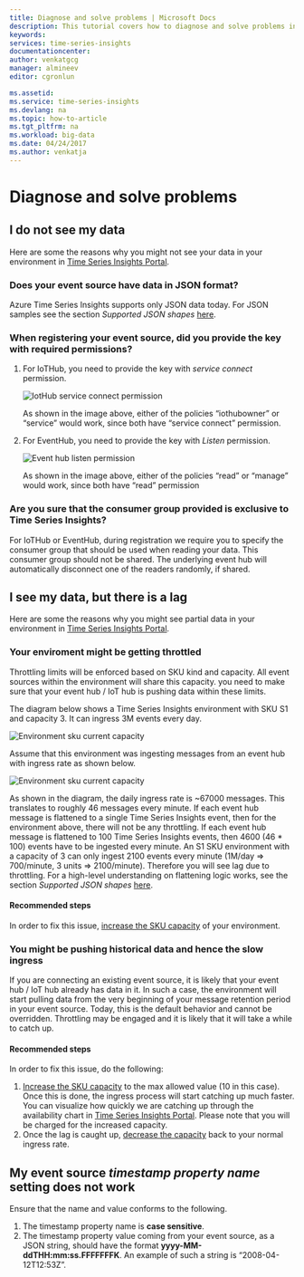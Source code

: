 ```yaml
---
title: Diagnose and solve problems | Microsoft Docs
description: This tutorial covers how to diagnose and solve problems in your Time Series Insights environment
keywords: 
services: time-series-insights
documentationcenter: 
author: venkatgcg
manager: almineev
editor: cgronlun

ms.assetid: 
ms.service: time-series-insights
ms.devlang: na
ms.topic: how-to-article
ms.tgt_pltfrm: na
ms.workload: big-data
ms.date: 04/24/2017
ms.author: venkatja
---
```

# Diagnose and solve problems

## I do not see my data
Here are some the reasons why you might not see your data in your environment in [Time Series Insights Portal](https://insights.timeseries.azure.com).

### Does your event source have data in JSON format?
Azure Time Series Insights supports only JSON data today. For JSON samples see the section *Supported JSON shapes* [here](time-series-insights-send-events.md##Supported-JSON-shapes).

### When registering your event source, did you provide the key with required permissions?
1. For IoTHub, you need to provide the key with *service connect* permission.

   ![IotHub service connect permission](media/diagnose-and-solve-problems/iothub-serviceconnect-permissions.png)

   As shown in the image above, either of the policies “iothubowner” or “service” would work, since both have “service connect” permission.
2. For EventHub, you need to provide the key with *Listen* permission.

   ![Event hub listen permission](media/diagnose-and-solve-problems/eventhub-listen-permissions.png)

   As shown in the image above, either of the policies “read” or “manage” would work, since both have “read” permission

### Are you sure that the consumer group provided is exclusive to Time Series Insights?
For IoTHub or EventHub, during registration we require you to specify the consumer group that should be used when reading your data. This consumer group should not be shared. The underlying event hub will automatically disconnect one of the readers randomly, if shared.

## I see my data, but there is a lag
Here are some the reasons why you might see partial data in your environment in [Time Series Insights Portal](https://insights.timeseries.azure.com).

### Your enviroment might be getting throttled
Throttling limits will be enforced based on SKU kind and capacity. All event sources within the environment will share this capacity. you need to make sure that your event hub / IoT hub is pushing data within these limits.

The diagram below shows a Time Series Insights environment with SKU S1 and capacity 3. It can ingress 3M events every day.

![Environment sku current capacity](media/diagnose-and-solve-problems/environment-sku-current-capacity.png)

Assume that this environment was ingesting messages from an event hub with ingress rate as shown below. 

![Environment sku current capacity](media/diagnose-and-solve-problems/eventhub-ingress-rate.png)

As shown in the diagram, the daily ingress rate is ~67000 messages. This translates to roughly 46 messages every minute. If each event hub message is flattened to a single Time Series Insights event, then for the environment above, there will not be any throttling. If each event hub message is flattened to 100 Time Series Insights events, then 4600 (46 * 100) events have to be ingested every minute. An S1 SKU environment with a capacity of 3 can only ingest 2100 events every minute (1M/day => 700/minute, 3 units => 2100/minute). Therefore you will see lag due to throttling. For a high-level understanding on flattening logic works, see the section *Supported JSON shapes* [here](time-series-insights-send-events.md##Supported-JSON-shapes).

#### Recommended steps
In order to fix this issue, [increase the SKU capacity](time-series-insights-how-to-scale-your-environment.md) of your environment.

### You might be pushing historical data and hence the slow ingress
If you are connecting an existing event source, it is likely that your event hub / IoT hub already has data in it. In such a case, the environment will start pulling data from the very beginning of your message retention period in your event source. Today, this is the default behavior and cannot be overridden. Throttling may be engaged and it is likely that it will take a while to catch up.

#### Recommended steps
In order to fix this issue, do the following:
1. [Increase the SKU capacity](time-series-insights-how-to-scale-your-environment.md) to the max allowed value (10 in this case). Once this is done, the ingress process will start catching up much faster. You can visualize how quickly we are catching up through the availability chart in [Time Series Insights Portal](https://insights.timeseries.azure.com). Please note that you will be charged for the increased capacity.
2. Once the lag is caught up, [decrease the capacity](time-series-insights-how-to-scale-your-environment.md) back to your normal ingress rate.

## My event source *timestamp property name* setting does not work
Ensure that the name and value conforms to the following.
1. The timestamp property name is __case sensitive__. 
2. The timestamp property value coming from your event source, as a JSON string, should have the format __yyyy-MM-ddTHH:mm:ss.FFFFFFFK__. An example of such a string is “2008-04-12T12:53Z”.